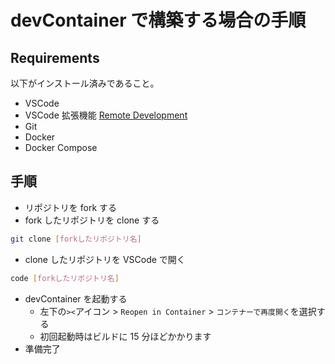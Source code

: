 # devContainer で構築する場合の手順

## Requirements

以下がインストール済みであること。

- VSCode
- VSCode 拡張機能 [Remote Development](https://marketplace.visualstudio.com/items?itemName=ms-vscode-remote.vscode-remote-extensionpack)
- Git
- Docker
- Docker Compose

## 手順

- リポジトリを fork する
- fork したリポジトリを clone する

```sh
git clone [forkしたリポジトリ名]
```

- clone したリポジトリを VSCode で開く

```sh
code [forkしたリポジトリ名]
```

- devContainer を起動する
  - 左下の`><`アイコン > `Reopen in Container` > `コンテナーで再度開く`を選択する
  - 初回起動時はビルドに 15 分ほどかかります
- 準備完了
